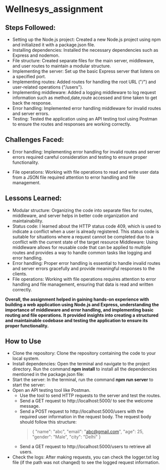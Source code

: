 # Wellnesys_assignment
## Steps Followed:

- Setting up the Node.js project: Created a new Node.js project using npm and initialized it with a package.json file.
- Installing dependencies: Installed the necessary dependencies such as Express and nodemon.
- File structure: Created separate files for the main server, middleware, and user routes to maintain a modular structure.
- Implementing the server: Set up the basic Express server that listens on a specified port.
- Implementing routes: Added routes for handling the root URL ("/") and user-related operations ("/users").
- Implementing middleware: Added a logging middleware to log request information such as method,date,route accessed and time taken to get back the response.
- Error handling: Implemented error handling middleware for invalid routes and server errors.
- Testing: Tested the application using an API testing tool using Postman to ensure the routes and responses are working correctly.

## Challenges Faced:

- Error handling: Implementing error handling for invalid routes and server errors required careful consideration and testing to ensure proper functionality.

- File operations: Working with file operations to read and write user data from a JSON file required attention to error handling and file management.

## Lessons Learned:

- Modular structure: Organizing the code into separate files for routes, middleware, and server helps in better code organization and maintainability.
- Status code: I learned about the HTTP status code 409, which is used to indicate a conflict when a user is already registered. This status code is suitable for situations where a request cannot be completed due to a conflict with the current state of the target resource
Middleware: Using middleware allows for reusable code that can be applied to multiple routes and provides a way to handle common tasks like logging and error handling.
- Error handling: Proper error handling is essential to handle invalid routes and server errors gracefully and provide meaningful responses to the clients.
- File operations: Working with file operations requires attention to error handling and file management, ensuring that data is read and written correctly.

**Overall, the assignment helped in gaining hands-on experience with building a web application using Node.js and Express, understanding the importance of middleware and error handling, and implementing basic routing and file operations. It provided insights into creating a structured and maintainable codebase and testing the application to ensure its proper functionality.**

## How to Use

- Clone the repository: Clone the repository containing the code to your local system.
- Install dependencies: Open the terminal and navigate to the project directory. Run the command **npm install** to install all the dependencies mentioned in the package.json file:
- Start the server: In the terminal, run the command  **npm run server** to start the server:
- Open an API testing tool like Postman.
    - Use the tool to send HTTP requests to the server and test the routes.
    - Send a GET request to http://localhost:5000/ to see the welcome message.
    - Send a POST request to http://localhost:5000/users with the required user information in the request body. The request body should follow this structure:
        >{
            "name": "abc",
            "email": "abc@gmail.com",
            "age": 25,
            "gender": "Male",
            "city": "Delhi"
        }
    - Send a GET request to http://localhost:5000/users to retrieve all users.
- Check the logs: After making requests, you can check the logger.txt log file (if the path was not changed) to see the logged request information.
